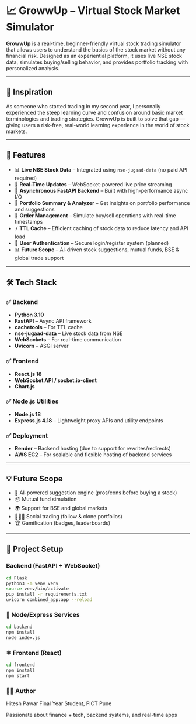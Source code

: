 # 📈 GrowwUp – Virtual Stock Market Simulator

**GrowwUp** is a real-time, beginner-friendly virtual stock trading simulator that allows users to understand the basics of the stock market without any financial risk. Designed as an experiential platform, it uses live NSE stock data, simulates buying/selling behavior, and provides portfolio tracking with personalized analysis.

---

## 🚀 Inspiration

As someone who started trading in my second year, I personally experienced the steep learning curve and confusion around basic market terminologies and trading strategies. GrowwUp is built to solve that gap — giving users a risk-free, real-world learning experience in the world of stock markets.

---

## 🎯 Features

- 📊 **Live NSE Stock Data** – Integrated using `nse-jugaad-data` (no paid API required)
- 🔁 **Real-Time Updates** – WebSocket-powered live price streaming
- 🚀 **Asynchronous FastAPI Backend** – Built with high-performance async I/O
- 🧠 **Portfolio Summary & Analyzer** – Get insights on portfolio performance and suggestions
- 🔄 **Order Management** – Simulate buy/sell operations with real-time timestamps
- ⚡ **TTL Cache** – Efficient caching of stock data to reduce latency and API load
- 🔐 **User Authentication** – Secure login/register system (planned)
- 📊 **Future Scope** – AI-driven stock suggestions, mutual funds, BSE & global trade support

---

## 🛠 Tech Stack

### ✅ Backend
- **Python 3.10**
- **FastAPI** – Async API framework
- **cachetools** – For TTL cache
- **nse-jugaad-data** – Live stock data from NSE
- **WebSockets** – For real-time communication
- **Uvicorn** – ASGI server

### ✅ Frontend
- **React.js 18**
- **WebSocket API / socket.io-client**
- **Chart.js**

### ✅ Node.js Utilities
- **Node.js 18**
- **Express.js 4.18** – Lightweight proxy APIs and utility endpoints

### ✅ Deployment
- **Render** – Backend hosting (due to support for rewrites/redirects)
- **AWS EC2** – For scalable and flexible hosting of backend services

---

## 💡 Future Scope

- 🧠 AI-powered suggestion engine (pros/cons before buying a stock)
- 📦 Mutual fund simulation
- 🌍 Support for BSE and global markets
- 🧑‍🤝‍🧑 Social trading (follow & clone portfolios)
- 🏆 Gamification (badges, leaderboards)

---

## 📁 Project Setup

### Backend (FastAPI + WebSocket)
```bash
cd Flask
python3 -m venv venv
source venv/bin/activate
pip install -r requirements.txt
uvicorn combined_app:app --reload

```

### 🌲 Node/Express Services

```bash
cd backend
npm install
node index.js
```

### ⚛️ Frontend (React)

```bash
cd frontend
npm install
npm start
```
### 🙋‍♂️ Author
Hitesh Pawar
Final Year Student, PICT Pune

Passionate about finance + tech, backend systems, and real-time apps
